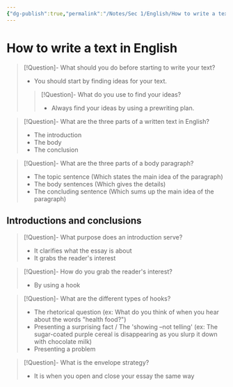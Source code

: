 ```yaml
---
{"dg-publish":true,"permalink":"/Notes/Sec 1/English/How to write a text in English/"}
---
```


# How to write a text in English

>[!Question]- What should you do before starting to write your text?
>- You should start by finding ideas for your text.
>
>>[!Question]- What do you use to find your ideas?
>>- Always find your ideas by using a prewriting plan.

>[!Question]- What are the three parts of a written text in English?
>- The introduction
>- The body
>- The conclusion

>[!Question]- What are the three parts of a body paragraph?
>- The topic sentence (Which states the main idea of the paragraph)
>- The body sentences (Which gives the details)
>- The concluding sentence (Which sums up the main idea of the paragraph)

## Introductions and conclusions

>[!Question]- What purpose does an introduction serve?
>- It clarifies what the essay is about
>- It grabs the reader's interest

>[!Question]- How do you grab the reader's interest?
>- By using a hook

>[!Question]- What are the different types of hooks?
>- The rhetorical question (ex: What do you think of when you hear about the words "health food?")
>- Presenting a surprising fact / The 'showing –not telling' (ex: The sugar-coated purple cereal is disappearing as you slurp it down with chocolate milk)
>- Presenting a problem

>[!Question]- What is the envelope strategy?
>- It is when you open and close your essay the same way

